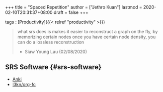 +++
title = "Spaced Repetition"
author = ["Jethro Kuan"]
lastmod = 2020-02-10T20:31:37+08:00
draft = false
+++

tags
: [Productivity]({{< relref "productivity" >}})

> what srs does is makes it easier to reconstruct a graph on the fly, by
> memorizing certain nodes once you have certain node density, you can
> do a lossless reconstruction
>
> -   Siaw Young Lau (02/08/2020)


## SRS Software {#srs-software}

-   [Anki](https://apps.ankiweb.net/)
-   [l3kn/org-fc](https://github.com/l3kn/org-fc/)
